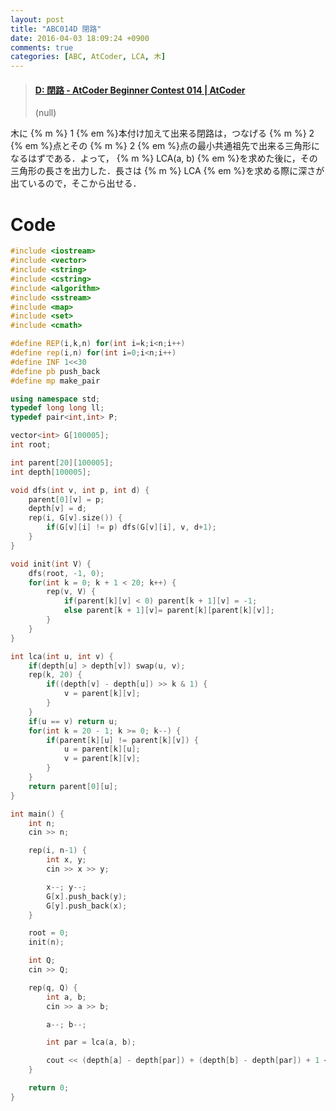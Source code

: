 ```yaml
---
layout: post
title: "ABC014D 閉路"
date: 2016-04-03 18:09:24 +0900
comments: true
categories: [ABC, AtCoder, LCA, 木]
---
```


<blockquote class="embedly-card" data-card-key="39deea93f79745829254c0652225a544" data-card-controls="0" data-card-branding="0" data-card-type="article"><h4><a href="http://abc014.contest.atcoder.jp/tasks/abc014_4">D: 閉路 - AtCoder Beginner Contest 014 | AtCoder</a></h4><p>(null)</p></blockquote>
<script async src="//cdn.embedly.com/widgets/platform.js" charset="UTF-8"></script>

<!-- more -->

木に {% m %} 1 {% em %}本付け加えて出来る閉路は，つなげる {% m %} 2 {% em %}点とその {% m %} 2 {% em %}点の最小共通祖先で出来る三角形になるはずである．よって， {% m %} LCA(a, b) {% em %}を求めた後に，その三角形の長さを出力した．長さは {% m %} LCA {% em %}を求める際に深さが出ているので，そこから出せる．

# Code

```cpp
#include <iostream>
#include <vector>
#include <string>
#include <cstring>
#include <algorithm>
#include <sstream>
#include <map>
#include <set>
#include <cmath>

#define REP(i,k,n) for(int i=k;i<n;i++)
#define rep(i,n) for(int i=0;i<n;i++)
#define INF 1<<30
#define pb push_back
#define mp make_pair

using namespace std;
typedef long long ll;
typedef pair<int,int> P;

vector<int> G[100005];
int root;

int parent[20][100005];
int depth[100005];

void dfs(int v, int p, int d) {
	parent[0][v] = p;
	depth[v] = d;
	rep(i, G[v].size()) {
		if(G[v][i] != p) dfs(G[v][i], v, d+1);
	}
}

void init(int V) {
	dfs(root, -1, 0);
	for(int k = 0; k + 1 < 20; k++) {
		rep(v, V) {
			if(parent[k][v] < 0) parent[k + 1][v] = -1;
			else parent[k + 1][v]= parent[k][parent[k][v]];
		}
	}
}

int lca(int u, int v) {
	if(depth[u] > depth[v]) swap(u, v);
	rep(k, 20) {
		if((depth[v] - depth[u]) >> k & 1) {
			v = parent[k][v];
		}
	}
	if(u == v) return u;
	for(int k = 20 - 1; k >= 0; k--) {
		if(parent[k][u] != parent[k][v]) {
			u = parent[k][u];
			v = parent[k][v];
		}
	}
	return parent[0][u];
}

int main() {
	int n;
	cin >> n;

	rep(i, n-1) {
		int x, y;
		cin >> x >> y;

		x--; y--;
		G[x].push_back(y);
		G[y].push_back(x);
	}

	root = 0;
	init(n);

	int Q;
	cin >> Q;

	rep(q, Q) {
		int a, b;
		cin >> a >> b;

		a--; b--;

		int par = lca(a, b);

		cout << (depth[a] - depth[par]) + (depth[b] - depth[par]) + 1 << endl;
	}

	return 0;
}
```
